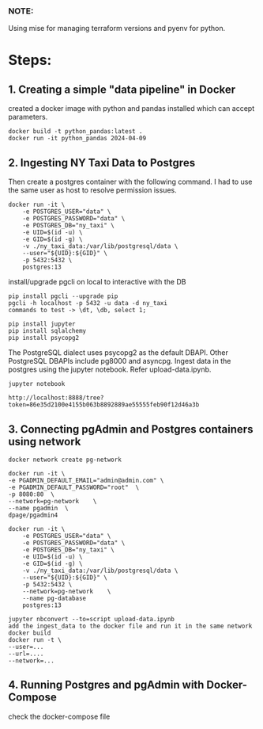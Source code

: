 ### NOTE:
Using mise for managing terraform versions and pyenv for python.

# Steps:

## 1. Creating a simple "data pipeline" in Docker
created a docker image with python and pandas installed which can accept parameters.

```
docker build -t python_pandas:latest .
docker run -it python_pandas 2024-04-09
```
## 2. Ingesting NY Taxi Data to Postgres
Then create a postgres container with the following command. I had to use the same user as host to resolve permission issues.

```
docker run -it \
    -e POSTGRES_USER="data" \
    -e POSTGRES_PASSWORD="data" \
    -e POSTGRES_DB="ny_taxi" \
    -e UID=$(id -u) \
    -e GID=$(id -g) \
    -v ./ny_taxi_data:/var/lib/postgresql/data \
    --user="${UID}:${GID}" \
    -p 5432:5432 \
    postgres:13
```
install/upgrade pgcli on local to interactive with the DB
```
pip install pgcli --upgrade pip
pgcli -h localhost -p 5432 -u data -d ny_taxi
commands to test -> \dt, \db, select 1;
```

```
pip install jupyter
pip install sqlalchemy
pip install psycopg2
```
The PostgreSQL dialect uses psycopg2 as the default DBAPI. Other PostgreSQL DBAPIs include pg8000 and asyncpg.
Ingest data in the postgres using the jupyter notebook. Refer upload-data.ipynb.

```
jupyter notebook

http://localhost:8888/tree?token=86e35d2100e4155b063b8892889ae55555feb90f12d46a3b
```

## 3. Connecting pgAdmin and Postgres containers using network
```
docker network create pg-network

docker run -it \
-e PGADMIN_DEFAULT_EMAIL="admin@admin.com" \
-e PGADMIN_DEFAULT_PASSWORD="root"  \
-p 8080:80  \
--network=pg-network    \
--name pgadmin  \
dpage/pgadmin4

docker run -it \
    -e POSTGRES_USER="data" \
    -e POSTGRES_PASSWORD="data" \
    -e POSTGRES_DB="ny_taxi" \
    -e UID=$(id -u) \
    -e GID=$(id -g) \
    -v ./ny_taxi_data:/var/lib/postgresql/data \
    --user="${UID}:${GID}" \
    -p 5432:5432 \
    --network=pg-network    \
    --name pg-database
    postgres:13

```

```
jupyter nbconvert --to=script upload-data.ipynb
add the ingest_data to the docker file and run it in the same network
docker build
docker run -t \
--user=...
--url=....
--network=...
```
## 4. Running Postgres and pgAdmin with Docker-Compose
check the docker-compose file
